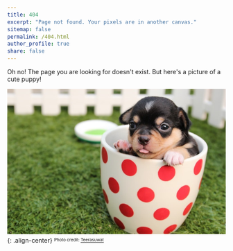 ```yaml
---
title: 404
excerpt: "Page not found. Your pixels are in another canvas."
sitemap: false
permalink: /404.html
author_profile: true
share: false
---
```


Oh no! The page you are looking for doesn't exist. But here's a picture of a cute puppy!

![404](/img/404.jpg){: .align-center}
<sup><sub>Photo credit: [Teerasuwat](https://pixabay.com/images/id-624924/)</sub></sup>
